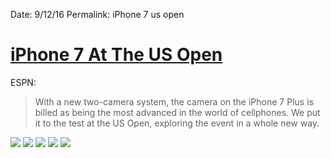 Date: 9/12/16
Permalink: iPhone 7 us open

# [iPhone 7 At The US Open](http://www.espn.com/espn/feature/story/_/id/17496880/first-ever-iphone-7-photos-2016-us-open)

ESPN:

> With a new two-camera system, the camera on the iPhone 7 Plus is billed as being the most advanced in the world of cellphones. We put it to the test at the US Open, exploring the event in a whole new way.

![](http://a.espncdn.com/photo/2016/0911/usopen_iphone_034.jpg)
![](http://a.espncdn.com/photo/2016/0911/usopen_iphone_031.jpg)
![](http://a.espncdn.com/photo/2016/0911/usopen_iphone_030.jpg)
![](http://a.espncdn.com/photo/2016/0911/usopen_iphone_025.jpg)
![](http://a.espncdn.com/photo/2016/0911/usopen_iphone_026.jpg)